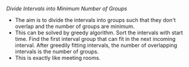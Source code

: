 *Divide Intervals into Minimum Number of Groups*

- The aim is to divide the intervals into groups such that they don't overlap and
the number of groups are minimum.
- This can be solved by greedy algorithm. Sort the intervals with start time.
  Find the first interval group that can fit in the next incoming interval.
  After greedily fitting intervals, the number of overlapping intervals is the
  number of groups.
- This is exactly like meeting rooms.
